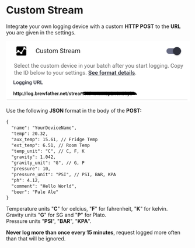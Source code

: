 # Custom Stream

Integrate your own logging device with a custom **HTTP POST** to the **URL** you are given in the settings.

![Enable custom stream in the settings page](../.gitbook/assets/image%20%2844%29.png)

Use the following **JSON** format in the body of the **POST:**

```text
{
  "name": "YourDeviceName",
  "temp": 20.32,
  "aux_temp": 15.61, // Fridge Temp
  "ext_temp": 6.51, // Room Temp
  "temp_unit": "C", // C, F, K
  "gravity": 1.042,
  "gravity_unit": "G", // G, P
  "pressure": 10,
  "pressure_unit": "PSI", // PSI, BAR, KPA
  "ph": 4.12,
  "comment": "Hello World",
  "beer": "Pale Ale"
}
```

Temperature units "**C**" for celcius, "**F**" for fahrenheit, "**K**" for kelvin.  
Gravity units "**G**" for SG and "**P**" for Plato.  
Pressure units "**PSI**", "**BAR**", "**KPA**".

**Never log more than once every 15 minutes**, request logged more often than that will be ignored.

